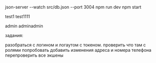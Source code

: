 json-server --watch src/db.json --port 3004
npm run dev
npm start

test1
test1111

admin
adminadmin

задания:


разобраться с логином и логаутом с токеном.
проверить что там с ролями попробовать добавить изменения адреса и номера телефона
перепроверить все экшены
